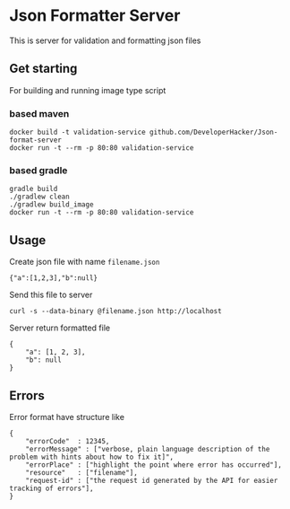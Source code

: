# Json Formatter Server

This is server for validation and formatting json files

## Get starting

For building and running image type script

### based maven

```
docker build -t validation-service github.com/DeveloperHacker/Json-format-server
docker run -t --rm -p 80:80 validation-service
```

### based gradle

```
gradle build
./gradlew clean
./gradlew build_image
docker run -t --rm -p 80:80 validation-service
```

## Usage

Create json file with name `filename.json`

```
{"a":[1,2,3],"b":null}
```

Send this file to server
```
curl -s --data-binary @filename.json http://localhost
```

Server return formatted file
```
{
    "a": [1, 2, 3],
    "b": null
}
```

## Errors

Error format have structure like
```
{
    "errorCode"  : 12345,
    "errorMessage" : ["verbose, plain language description of the problem with hints about how to fix it]",
    "errorPlace" : ["highlight the point where error has occurred"],
    "resource"   : ["filename"],
    "request-id" : ["the request id generated by the API for easier tracking of errors"],
}
```
